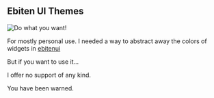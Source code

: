 ## Ebiten UI Themes

![[Do what you want!](http://www.wtfpl.net/)](http://www.wtfpl.net/wp-content/uploads/2012/12/wtfpl-badge-4.png)

For mostly personal use.  I needed a way to abstract away the colors of widgets in [ebitenui](https://github.com/ebitenui/ebitenui)

But if you want to use it...

I offer no support of any kind.

You have been warned.
